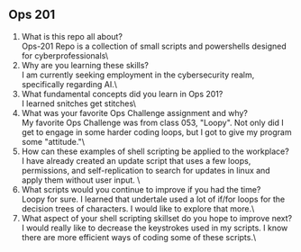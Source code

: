 ## Ops 201

1) What is this repo all about?\
Ops-201 Repo is a collection of small scripts and powershells designed for cyberprofessionals\
2) Why are you learning these skills?\
I am currently seeking employment in the cybersecurity realm, specifically regarding AI.\
3) What fundamental concepts did you learn in Ops 201?\
I learned snitches get stitches\
4) What was your favorite Ops Challenge assignment and why?\
My favorite Ops Challenge was from class 053, "Loopy". Not only did I get to engage in some harder coding loops, but I got to give my program some "attitude."\
5) How can these examples of shell scripting be applied to the workplace?\
I have already created an update script that uses a few loops, permissions, and self-replication to search for updates in linux and apply them without user input. \
6) What scripts would you continue to improve if you had the time?\
Loopy for sure. I learned that undertale used a lot of if/for loops for the decision trees of characters. I would like to explore that more.\
7) What aspect of your shell scripting skillset do you hope to improve next?\
I would really like to decrease the keystrokes used in my scripts. I know there are more efficient ways of coding some of these scripts.\
